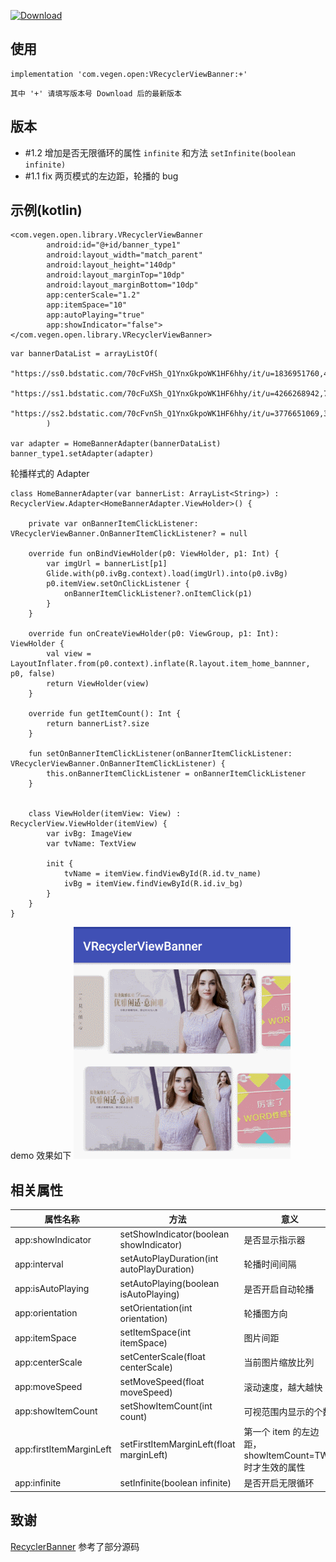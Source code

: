 [ ![Download](https://api.bintray.com/packages/vegen/VRecyclerViewBanner/VRecyclerViewBanner/images/download.svg) ](https://bintray.com/vegen/VRecyclerViewBanner/VRecyclerViewBanner/_latestVersion)

## 使用

```
implementation 'com.vegen.open:VRecyclerViewBanner:+'
```
`其中 '+' 请填写版本号 Download 后的最新版本`

## 版本

- #1.2 增加是否无限循环的属性 `infinite` 和方法 `setInfinite(boolean infinite)`
- #1.1 fix 两页模式的左边距，轮播的 bug

## 示例(kotlin)

```
<com.vegen.open.library.VRecyclerViewBanner
        android:id="@+id/banner_type1"
        android:layout_width="match_parent"
        android:layout_height="140dp"
        android:layout_marginTop="10dp"
        android:layout_marginBottom="10dp"
        app:centerScale="1.2"
        app:itemSpace="10"
        app:autoPlaying="true"
        app:showIndicator="false">
</com.vegen.open.library.VRecyclerViewBanner>
```

```
var bannerDataList = arrayListOf(
                "https://ss0.bdstatic.com/70cFvHSh_Q1YnxGkpoWK1HF6hhy/it/u=1836951760,4163997228&fm=27&gp=0.jpg",
                "https://ss1.bdstatic.com/70cFuXSh_Q1YnxGkpoWK1HF6hhy/it/u=4266268942,741349847&fm=27&gp=0.jpg",
                "https://ss2.bdstatic.com/70cFvnSh_Q1YnxGkpoWK1HF6hhy/it/u=3776651069,3057832255&fm=26&gp=0.jpg"
        )
        
var adapter = HomeBannerAdapter(bannerDataList)
banner_type1.setAdapter(adapter)
```

轮播样式的 Adapter
```
class HomeBannerAdapter(var bannerList: ArrayList<String>) : RecyclerView.Adapter<HomeBannerAdapter.ViewHolder>() {

    private var onBannerItemClickListener: VRecyclerViewBanner.OnBannerItemClickListener? = null

    override fun onBindViewHolder(p0: ViewHolder, p1: Int) {
        var imgUrl = bannerList[p1]
        Glide.with(p0.ivBg.context).load(imgUrl).into(p0.ivBg)
        p0.itemView.setOnClickListener {
            onBannerItemClickListener?.onItemClick(p1)
        }
    }

    override fun onCreateViewHolder(p0: ViewGroup, p1: Int): ViewHolder {
        val view = LayoutInflater.from(p0.context).inflate(R.layout.item_home_bannner, p0, false)
        return ViewHolder(view)
    }

    override fun getItemCount(): Int {
        return bannerList?.size
    }

    fun setOnBannerItemClickListener(onBannerItemClickListener: VRecyclerViewBanner.OnBannerItemClickListener) {
        this.onBannerItemClickListener = onBannerItemClickListener
    }


    class ViewHolder(itemView: View) : RecyclerView.ViewHolder(itemView) {
        var ivBg: ImageView
        var tvName: TextView

        init {
            tvName = itemView.findViewById(R.id.tv_name)
            ivBg = itemView.findViewById(R.id.iv_bg)
        }
    }
}

```

demo 效果如下
![](./demo.gif)

## 相关属性

| **属性名称**  | **方法** | **意义** | **类型** | **默认值** |
| --- | ---| --- | --- | --- |
| app:showIndicator |setShowIndicator(boolean showIndicator)| 是否显示指示器 | boolean | false |
| app:interval |setAutoPlayDuration(int autoPlayDuration)| 轮播时间间隔 | int | 4000 |
| app:isAutoPlaying |setAutoPlaying(boolean isAutoPlaying)| 是否开启自动轮播 | boolean | true |
| app:orientation | setOrientation(int orientation)|轮播图方向 | enum | horizontal |
| app:itemSpace |setItemSpace(int itemSpace) |图片间距 | int | 20 |
| app:centerScale | setCenterScale(float centerScale)|当前图片缩放比列 | float | 1.2 |
| app:moveSpeed | setMoveSpeed(float moveSpeed)|滚动速度，越大越快 | float | 1.0 |
| app:showItemCount | setShowItemCount(int count)|可视范围内显示的个数 | enum | THREE |
| app:firstItemMarginLeft | setFirstItemMarginLeft(float marginLeft)|第一个 item 的左边距，showItemCount=TWO 时才生效的属性 | dimension | 0dp |
| app:infinite | setInfinite(boolean infinite)| 是否开启无限循环 | boolean | true |


## 致谢
[RecyclerBanner](https://github.com/renjianan/RecyclerBanne) 参考了部分源码
